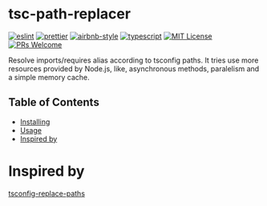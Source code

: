 # tsc-path-replacer
[![eslint](https://img.shields.io/badge/eslint-8.24.0-4b32c3?style=flat-square&logo=eslint)](https://eslint.org/)
[![prettier](https://img.shields.io/badge/prettier-2.7.1-F7B93E?style=flat-square&logo=prettier)](https://prettier.io/)
[![airbnb-style](https://flat.badgen.net/badge/style-guide/airbnb/ff5a5f?icon=airbnb)](https://github.com/airbnb/javascript)
[![typescript](https://img.shields.io/badge/typescript-4.8.3-3178c6?style=flat-square&logo=typescript)](https://www.typescriptlang.org/)
[![MIT License](https://img.shields.io/badge/license-MIT-green?style=flat-square)](https://raw.githubusercontent.com/DiegoVictor/tsc-path-replacer/main/LICENSE)
[![PRs Welcome](https://img.shields.io/badge/PRs-welcome-brightgreen.svg?style=flat-square)](http://makeapullrequest.com)

Resolve imports/requires alias according to tsconfig paths. It tries use more resources provided by Node.js, like, asynchronous methods, paralelism and a simple memory cache.

## Table of Contents
* [Installing](#installing)
* [Usage](#usage)
* [Inspired by](#inspired-by)


# Inspired by
[tsconfig-replace-paths](https://github.com/jonkwheeler/tsconfig-replace-paths)
